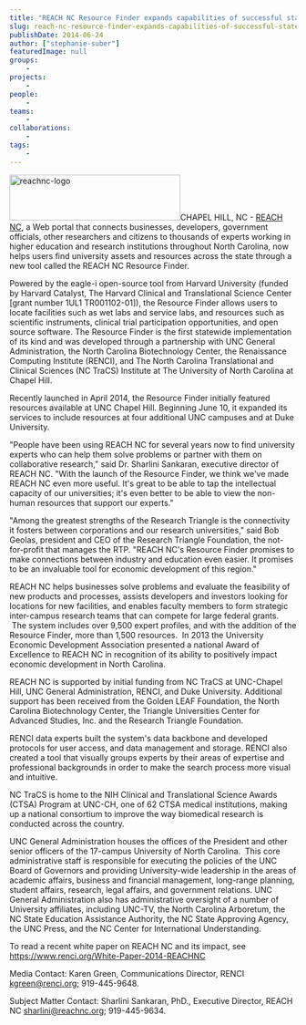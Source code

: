 ```yaml
---
title: "REACH NC Resource Finder expands capabilities of successful statewide researcher portal"
slug: reach-nc-resource-finder-expands-capabilities-of-successful-statewide-researcher-portal
publishDate: 2014-06-24
author: ["stephanie-suber"]
featuredImage: null
groups:
    - 
projects:
    - 
people:
    - 
teams: 
    - 
collaborations:
    - 
tags:
    - 
---
```

<a href="http://www.reachnc.org" target="_blank" rel="noopener"><img class="alignleft size-medium wp-image-13418" src="https://renci.org/wp-content/uploads/2014/06/reachnc-logo-300x80.jpg" alt="reachnc-logo" width="300" height="80" /></a>CHAPEL HILL, NC - <a href="http://www.reachnc.org" target="_blank" rel="noopener">REACH NC</a>, a Web portal that connects businesses, developers, government officials, other researchers and citizens to thousands of experts working in higher education and research institutions throughout North Carolina, now helps users find university assets and resources across the state through a new tool called the REACH NC Resource Finder. 

Powered by the eagle-i open-source tool from Harvard University (funded by Harvard Catalyst, The Harvard Clinical and Translational Science Center [grant number 1UL1 TR001102-01]), the Resource Finder allows users to locate facilities such as wet labs and service labs, and resources such as scientific instruments, clinical trial participation opportunities, and open source software. The Resource Finder is the first statewide implementation of its kind and was developed through a partnership with UNC General Administration, the North Carolina Biotechnology Center, the Renaissance Computing Institute (RENCI), and The North Carolina Translational and Clinical Sciences (NC TraCS) Institute at The University of North Carolina at Chapel Hill.

Recently launched in April 2014, the Resource Finder initially featured resources available at UNC Chapel Hill. Beginning June 10, it expanded its services to include resources at four additional UNC campuses and at Duke University.

"People have been using REACH NC for several years now to find university experts who can help them solve problems or partner with them on collaborative research," said Dr. Sharlini Sankaran, executive director of REACH NC. "With the launch of the Resource Finder, we think we've made REACH NC even more useful. It's great to be able to tap the intellectual capacity of our universities; it's even better to be able to view the non-human resources that support our experts."

"Among the greatest strengths of the Research Triangle is the connectivity it fosters between corporations and our research universities," said Bob Geolas, president and CEO of the Research Triangle Foundation, the not-for-profit that manages the RTP. "REACH NC's Resource Finder promises to make connections between industry and education even easier. It promises to be an invaluable tool for economic development of this region."

REACH NC helps businesses solve problems and evaluate the feasibility of new products and processes, assists developers and investors looking for locations for new facilities, and enables faculty members to form strategic inter-campus research teams that can compete for large federal grants.   The system includes over 9,500 expert profiles, and with the addition of the Resource Finder, more than 1,500 resources.  In 2013 the University Economic Development Association presented a national Award of Excellence to REACH NC in recognition of its ability to positively impact economic development in North Carolina.

REACH NC is supported by initial funding from NC TraCS at UNC-Chapel Hill, UNC General Administration, RENCI, and Duke University. Additional support has been received from the Golden LEAF Foundation, the North Carolina Biotechnology Center, the Triangle Universities Center for Advanced Studies, Inc. and the Research Triangle Foundation.

RENCI data experts built the system's data backbone and developed protocols for user access, and data management and storage. RENCI also created a tool that visually groups experts by their areas of expertise and professional backgrounds in order to make the search process more visual and intuitive.

NC TraCS is home to the NIH Clinical and Translational Science Awards (CTSA) Program at UNC-CH, one of 62 CTSA medical institutions, making up a national consortium to improve the way biomedical research is conducted across the country.

UNC General Administration houses the offices of the President and other senior officers of the 17-campus University of North Carolina.  This core administrative staff is responsible for executing the policies of the UNC Board of Governors and providing University-wide leadership in the areas of academic affairs, business and financial management, long-range planning, student affairs, research, legal affairs, and government relations. UNC General Administration also has administrative oversight of a number of University affiliates, including UNC-TV, the North Carolina Arboretum, the NC State Education Assistance Authority, the NC State Approving Agency, the UNC Press, and the NC Center for International Understanding.

To read a recent white paper on REACH NC and its impact, see <a href="https://www.renci.org/White-Paper-2014-REACHNC" target="_blank" rel="noopener">https://www.renci.org/White-Paper-2014-REACHNC</a>

Media Contact: Karen Green, Communications Director, RENCI
<a href="mailto:kgreen@renci.org" target="_blank" rel="noopener">kgreen@renci.org</a>; 919-445-9648.

Subject Matter Contact: Sharlini Sankaran, PhD., Executive Director, REACH NC
<a href="mailto:sharlini@reachnc.org" target="_blank" rel="noopener">sharlini@reachnc.org</a>; 919-445-9634.
